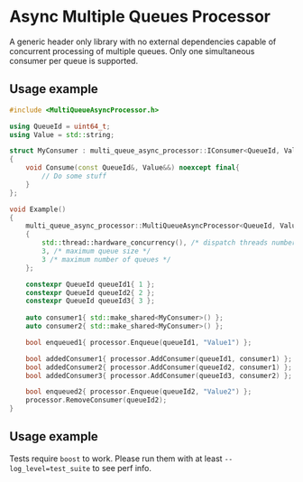 # Async Multiple Queues Processor

A generic header only library with no external dependencies capable of concurrent processing of multiple queues. Only one simultaneous consumer per queue is supported.

## Usage example
```c++
#include <MultiQueueAsyncProcessor.h>

using QueueId = uint64_t;
using Value = std::string;

struct MyConsumer : multi_queue_async_processor::IConsumer<QueueId, Value>
{
    void Consume(const QueueId&, Value&&) noexcept final{
        // Do some stuff
    }
};

void Example()
{
    multi_queue_async_processor::MultiQueueAsyncProcessor<QueueId, Value> processor
    {
        std::thread::hardware_concurrency(), /* dispatch threads number */
        3, /* maximum queue size */
        3 /* maximum number of queues */
    };

    constexpr QueueId queueId1{ 1 };
    constexpr QueueId queueId2{ 2 };
    constexpr QueueId queueId3{ 3 };
    
    auto consumer1{ std::make_shared<MyConsumer>() };
    auto consumer2{ std::make_shared<MyConsumer>() };

    bool enqueued1{ processor.Enqueue(queueId1, "Value1") };

    bool addedConsumer1{ processor.AddConsumer(queueId1, consumer1) };
    bool addedConsumer2{ processor.AddConsumer(queueId2, consumer1) };
    bool addedConsumer3{ processor.AddConsumer(queueId3, consumer2) };

    bool enqueued2{ processor.Enqueue(queueId2, "Value2") };
    processor.RemoveConsumer(queueId2);
}
```
## Usage example

Tests require ```boost``` to work. Please run them with at least ```--log_level=test_suite``` to see perf info.